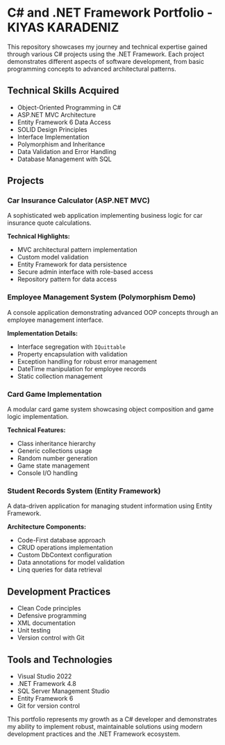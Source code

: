 # C# and .NET Framework Portfolio - KIYAS KARADENIZ

This repository showcases my journey and technical expertise gained through various C# projects using the .NET Framework. Each project demonstrates different aspects of software development, from basic programming concepts to advanced architectural patterns.

## Technical Skills Acquired

- Object-Oriented Programming in C#
- ASP.NET MVC Architecture
- Entity Framework 6 Data Access
- SOLID Design Principles
- Interface Implementation
- Polymorphism and Inheritance
- Data Validation and Error Handling
- Database Management with SQL

## Projects

### Car Insurance Calculator (ASP.NET MVC)

A sophisticated web application implementing business logic for car insurance quote calculations.

**Technical Highlights:**
- MVC architectural pattern implementation
- Custom model validation
- Entity Framework for data persistence
- Secure admin interface with role-based access
- Repository pattern for data access

### Employee Management System (Polymorphism Demo)

A console application demonstrating advanced OOP concepts through an employee management interface.

**Implementation Details:**
- Interface segregation with `IQuittable`
- Property encapsulation with validation
- Exception handling for robust error management
- DateTime manipulation for employee records
- Static collection management

### Card Game Implementation

A modular card game system showcasing object composition and game logic implementation.

**Technical Features:**
- Class inheritance hierarchy
- Generic collections usage
- Random number generation
- Game state management
- Console I/O handling

### Student Records System (Entity Framework)

A data-driven application for managing student information using Entity Framework.

**Architecture Components:**
- Code-First database approach
- CRUD operations implementation
- Custom DbContext configuration
- Data annotations for model validation
- Linq queries for data retrieval

## Development Practices

- Clean Code principles
- Defensive programming
- XML documentation
- Unit testing
- Version control with Git

## Tools and Technologies

- Visual Studio 2022
- .NET Framework 4.8
- SQL Server Management Studio
- Entity Framework 6
- Git for version control

This portfolio represents my growth as a C# developer and demonstrates my ability to implement robust, maintainable solutions using modern development practices and the .NET Framework ecosystem.